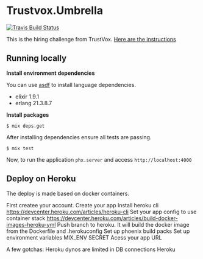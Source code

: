 # Trustvox.Umbrella

[![Travis Build Status](https://api.travis-ci.com/tallysmartins/trustvox-challenge.svg?token=YYPB6r3MNBGxpDFgnYJL&branch=master)](https://travis-ci.org/tallysmartins/trustvox-challenge)

This is the hiring challenge from TrustVox. [Here are the instructions](instructions.md)

## Running locally

**Install environment dependencies**

You can use [asdf](https://github.com/asdf-vm/asdf) to install language dependencies.

- elixir         1.9.1
- erlang         21.3.8.7


**Install packages**

`$ mix deps.get`

After installing dependencies ensure all tests are passing.

`$ mix test`

Now, to run the application `phx.server` and access `http://localhost:4000`


## Deploy on Heroku

The deploy is made based on docker containers.

First createe your account.
Create your app
Install heroku cli
  https://devcenter.heroku.com/articles/heroku-cli
Set your app config to use container stack
  https://devcenter.heroku.com/articles/build-docker-images-heroku-yml
Push branch to heroku. It will build the docker image from the Dockerfile and .herokuconfig
Set up phoenix build packs
Set up environment variables
	MIX_ENV
	SECRET
Acess your app URL

A few gotchas:
  Heroku dynos are limited in DB connections
  Heroku 
